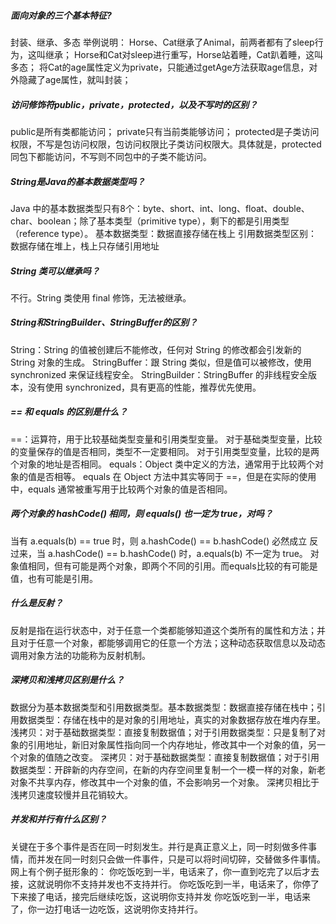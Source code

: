 ##### 面向对象的三个基本特征?
封装、继承、多态
举例说明：
Horse、Cat继承了Animal，前两者都有了sleep行为，这叫继承；
Horse和Cat对sleep进行重写，Horse站着睡，Cat趴着睡，这叫多态；
将Cat的age属性定义为private，只能通过getAge方法获取age信息，对外隐藏了age属性，就叫封装；

##### 访问修饰符public，private，protected，以及不写时的区别？
public是所有类都能访问；
private只有当前类能够访问；
protected是子类访问权限，不写是包访问权限，包访问权限比子类访问权限大。具体就是，protected同包下都能访问，不写则不同包中的子类不能访问。

##### String是Java的基本数据类型吗？
Java 中的基本数据类型只有8个：byte、short、int、long、float、double、char、boolean；除了基本类型（primitive type），剩下的都是引用类型（reference type）。
基本数据类型：数据直接存储在栈上
引用数据类型区别：数据存储在堆上，栈上只存储引用地址

##### String 类可以继承吗？
不行。String 类使用 final 修饰，无法被继承。

##### String和StringBuilder、StringBuffer的区别？
String：String 的值被创建后不能修改，任何对 String 的修改都会引发新的 String 对象的生成。
StringBuffer：跟 String 类似，但是值可以被修改，使用 synchronized 来保证线程安全。
StringBuilder：StringBuffer 的非线程安全版本，没有使用 synchronized，具有更高的性能，推荐优先使用。

##### == 和 equals 的区别是什么？
==：运算符，用于比较基础类型变量和引用类型变量。
对于基础类型变量，比较的变量保存的值是否相同，类型不一定要相同。
对于引用类型变量，比较的是两个对象的地址是否相同。
equals：Object 类中定义的方法，通常用于比较两个对象的值是否相等。
equals 在 Object 方法中其实等同于 ==，但是在实际的使用中，equals 通常被重写用于比较两个对象的值是否相同。

##### 两个对象的 hashCode() 相同，则 equals() 也一定为 true，对吗？
当有 a.equals(b) == true 时，则 a.hashCode() == b.hashCode() 必然成立
反过来，当 a.hashCode() == b.hashCode() 时，a.equals(b) 不一定为 true。
对象值相同，但有可能是两个对象，即两个不同的引用。而equals比较的有可能是值，也有可能是引用。

##### 什么是反射？
反射是指在运行状态中，对于任意一个类都能够知道这个类所有的属性和方法；并且对于任意一个对象，都能够调用它的任意一个方法；这种动态获取信息以及动态调用对象方法的功能称为反射机制。

##### 深拷贝和浅拷贝区别是什么？
数据分为基本数据类型和引用数据类型。基本数据类型：数据直接存储在栈中；引用数据类型：存储在栈中的是对象的引用地址，真实的对象数据存放在堆内存里。
浅拷贝：对于基础数据类型：直接复制数据值；对于引用数据类型：只是复制了对象的引用地址，新旧对象属性指向同一个内存地址，修改其中一个对象的值，另一个对象的值随之改变。
深拷贝：对于基础数据类型：直接复制数据值；对于引用数据类型：开辟新的内存空间，在新的内存空间里复制一个一模一样的对象，新老对象不共享内存，修改其中一个对象的值，不会影响另一个对象。
深拷贝相比于浅拷贝速度较慢并且花销较大。

##### 并发和并行有什么区别？
关键在于多个事件是否在同一时刻发生。并行是真正意义上，同一时刻做多件事情，而并发在同一时刻只会做一件事件，只是可以将时间切碎，交替做多件事情。
网上有个例子挺形象的：
你吃饭吃到一半，电话来了，你一直到吃完了以后才去接，这就说明你不支持并发也不支持并行。
你吃饭吃到一半，电话来了，你停了下来接了电话，接完后继续吃饭，这说明你支持并发
你吃饭吃到一半，电话来了，你一边打电话一边吃饭，这说明你支持并行。
